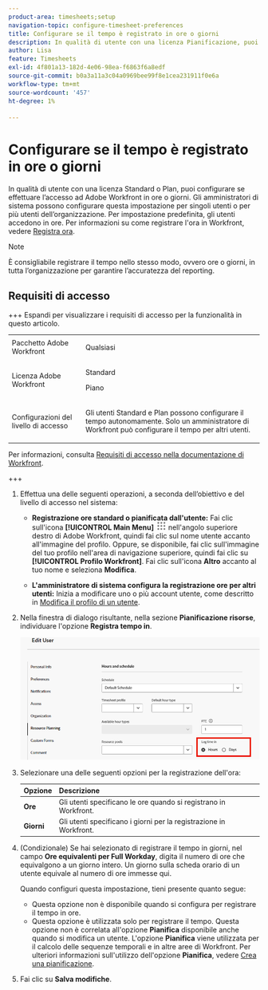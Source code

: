 ```yaml
---
product-area: timesheets;setup
navigation-topic: configure-timesheet-preferences
title: Configurare se il tempo è registrato in ore o giorni
description: In qualità di utente con una licenza Pianificazione, puoi configurare se effettuare l’accesso ad Adobe Workfront in ore o giorni. Gli amministratori di sistema possono configurare questa impostazione per singoli utenti o per più utenti dell’organizzazione. Per impostazione predefinita, gli utenti accedono in ore.
author: Lisa
feature: Timesheets
exl-id: 4f801a13-182d-4e06-98ea-f6863f6a8edf
source-git-commit: b0a3a11a3c04a0969bee99f8e1cea231911f0e6a
workflow-type: tm+mt
source-wordcount: '457'
ht-degree: 1%

---
```


# Configurare se il tempo è registrato in ore o giorni

In qualità di utente con una licenza Standard o Plan, puoi configurare se effettuare l’accesso ad Adobe Workfront in ore o giorni. Gli amministratori di sistema possono configurare questa impostazione per singoli utenti o per più utenti dell’organizzazione. Per impostazione predefinita, gli utenti accedono in ore. Per informazioni su come registrare l&#39;ora in Workfront, vedere [Registra ora](../../timesheets/create-and-manage-timesheets/log-time.md).

>[!NOTE]
>
>È consigliabile registrare il tempo nello stesso modo, ovvero ore o giorni, in tutta l’organizzazione per garantire l’accuratezza del reporting.

## Requisiti di accesso

+++ Espandi per visualizzare i requisiti di accesso per la funzionalità in questo articolo.

<table style="table-layout:auto">
 <col> 
 <col>
 <tbody> 
  <tr> 
   <td>Pacchetto Adobe Workfront</td> 
   <td><p>Qualsiasi</p></td> 
  </tr> 
  <tr> 
   <td>Licenza Adobe Workfront</td> 
   <td>
   <p>Standard</p>
   <p>Piano</p></td>
  </tr> 
  <tr> 
   <td>Configurazioni del livello di accesso</td> 
   <td><p>Gli utenti Standard e Plan possono configurare il tempo autonomamente. Solo un amministratore di Workfront può configurare il tempo per altri utenti.</p> </td> 
  </tr> 
 </tbody> 
</table>

Per informazioni, consulta [Requisiti di accesso nella documentazione di Workfront](/help/quicksilver/administration-and-setup/add-users/access-levels-and-object-permissions/access-level-requirements-in-documentation.md).

+++

1. Effettua una delle seguenti operazioni, a seconda dell’obiettivo e del livello di accesso nel sistema:

   * **Registrazione ore standard o pianificata dall&#39;utente:** Fai clic sull&#39;icona **[!UICONTROL Main Menu]** ![Main Menu](assets/main-menu-icon.png) nell&#39;angolo superiore destro di Adobe Workfront, quindi fai clic sul nome utente accanto all&#39;immagine del profilo. Oppure, se disponibile, fai clic sull&#39;immagine del tuo profilo nell&#39;area di navigazione superiore, quindi fai clic su **[!UICONTROL Profilo Workfront]**. Fai clic sull&#39;icona **Altro** accanto al tuo nome e seleziona **Modifica**.

   * **L&#39;amministratore di sistema configura la registrazione ore per altri utenti:** Inizia a modificare uno o più account utente, come descritto in [Modifica il profilo di un utente](../../administration-and-setup/add-users/create-and-manage-users/edit-a-users-profile.md).

1. Nella finestra di dialogo risultante, nella sezione **Pianificazione risorse**, individuare l&#39;opzione **Registra tempo in**.

   ![Tempo di connessione nelle opzioni](assets/user-profile-log-time-options.png)

1. Selezionare una delle seguenti opzioni per la registrazione dell&#39;ora:

   | Opzione | Descrizione |
   |---|---|
   | **Ore** | Gli utenti specificano le ore quando si registrano in Workfront. |
   | **Giorni** | Gli utenti specificano i giorni per la registrazione in Workfront. |

1. (Condizionale) Se hai selezionato di registrare il tempo in giorni, nel campo **Ore equivalenti per Full Workday**, digita il numero di ore che equivalgono a un giorno intero. Un giorno sulla scheda orario di un utente equivale al numero di ore immesse qui.

   Quando configuri questa impostazione, tieni presente quanto segue:

   * Questa opzione non è disponibile quando si configura per registrare il tempo in ore.
   * Questa opzione è utilizzata solo per registrare il tempo. Questa opzione non è correlata all&#39;opzione **Pianifica** disponibile anche quando si modifica un utente. L&#39;opzione **Pianifica** viene utilizzata per il calcolo delle sequenze temporali e in altre aree di Workfront. Per ulteriori informazioni sull&#39;utilizzo dell&#39;opzione **Pianifica**, vedere [Crea una pianificazione](../../administration-and-setup/set-up-workfront/configure-timesheets-schedules/create-schedules.md). 

1. Fai clic su **Salva modifiche**.

